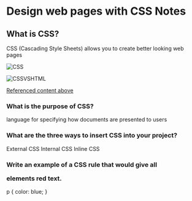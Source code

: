 # Design web pages with CSS Notes

## What is CSS?

CSS (Cascading Style Sheets) allows you to create better looking web pages

![CSS](https://blog.templatetoaster.com/wp-content/uploads/2019/08/what-are-css-types.png)

![CSSVSHTML](https://pediaa.com/wp-content/uploads/2018/10/Difference-Between-HTML-and-CSS-Comparison-Summary.jpg)

[Referenced content above](https://developer.mozilla.org/en-US/docs/Learn/CSS/First_steps/What_is_CSS)

### What is the purpose of CSS?

language for specifying how documents are presented to users

### What are the three ways to insert CSS into your project?

External CSS
Internal CSS
Inline CSS

### Write an example of a CSS rule that would give all <p> elements red text.

p {
color: blue;
}